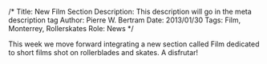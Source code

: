 /*
Title: New Film Section
Description: This description will go in the meta description tag
Author: Pierre W. Bertram
Date: 2013/01/30
Tags: Film, Monterrey, Rollerskates
Role: News
*/

This week we move forward integrating a new section called Film dedicated to short films shot on rollerblades and skates. A disfrutar!

